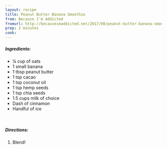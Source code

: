 ```yaml
---
layout: recipe
title: Peanut Butter Banana Smoothie
from: Because I'm Addicted
fromurl: http://becauseimaddicted.net/2017/08/peanut-butter-banana-smoothie.html
prep: 2 minutes
cook:
---
```


##### Ingredients:

* ¼ cup of oats
* 1 small banana 
* 1 tbsp peanut butter
* 1 tsp cacao
* 1 tsp coconut oil
* 1 tsp hemp seeds
* 1 tsp chia seeds
* 1.5 cups milk of choice
* Dash of cinnamon
* Handful of ice

<br>

##### Directions:

1. Blend!
